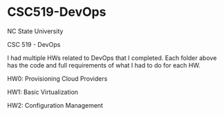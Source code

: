 # CSC519-DevOps

NC State University

CSC 519 - DevOps

I had multiple HWs related to DevOps that I completed. Each folder above has the code and full requirements of what I had to do for each HW.

HW0: Provisioning Cloud Providers

HW1: Basic Virtualization

HW2: Configuration Management
